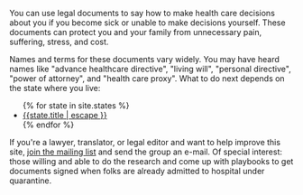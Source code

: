 You can use legal documents to say how to make health care decisions about you if you become sick or unable to make decisions yourself.  These documents can protect you and your family from unnecessary pain, suffering, stress, and cost.

Names and terms for these documents vary widely.  You may have heard names like "advance healthcare directive", "living will", "personal directive", "power of attorney", and "health care proxy".  What to do next depends on the state where you live:

<ul>
{% for state in site.states %}
<li><a href="{{state.permalink}}">{{state.title | escape }}</a></li>
{% endfor %}
</ul>

If you're a lawyer, translator, or legal editor and want to help improve this site, [join the mailing list](https://lists.kemitchell.com/postorius/lists/prepperpaper.lists.kemitchell.com/) and send the group an e-mail.  Of special interest: those willing and able to do the research and come up with playbooks to get documents signed when folks are already admitted to hospital under quarantine.
